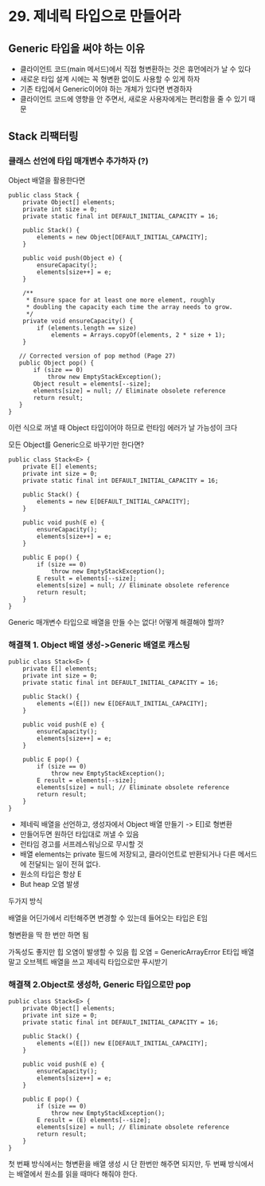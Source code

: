 # 29. 제네릭 타입으로 만들어라

## Generic 타입을 써야 하는 이유
- 클라이언트 코드(main 메서드)에서 직접 형변환하는 것은 휴먼에러가 날 수 있다
- 새로운 타입 설계 시에는 꼭 형변환 없이도 사용할 수 있게 하자
- 기존 타입에서 Generic이어야 하는 개체가 있다면 변경하자
- 클라이언트 코드에 영향을 안 주면서, 새로운 사용자에게는 편리함을 줄 수 있기 때문

## Stack 리팩터링
### 클래스 선언에 타입 매개변수 추가하자 (?)
Object 배열을 활용한다면
```
public class Stack {
    private Object[] elements;
    private int size = 0;
    private static final int DEFAULT_INITIAL_CAPACITY = 16;
 
    public Stack() {
        elements = new Object[DEFAULT_INITIAL_CAPACITY];
    }
 
    public void push(Object e) {
        ensureCapacity();
        elements[size++] = e;
    }
 
    /**
     * Ensure space for at least one more element, roughly
     * doubling the capacity each time the array needs to grow.
     */
    private void ensureCapacity() {
        if (elements.length == size)
            elements = Arrays.copyOf(elements, 2 * size + 1);
    }
 
   // Corrected version of pop method (Page 27)
   public Object pop() {
       if (size == 0)
           throw new EmptyStackException();
       Object result = elements[--size];
       elements[size] = null; // Eliminate obsolete reference
       return result;
   }
}
```

이런 식으로 꺼낼 때 Object 타입이어야 하므로 런타임 에러가 날 가능성이 크다

모든 Object를 Generic으로 바꾸기만 한다면?


```
public class Stack<E> {
    private E[] elements;
    private int size = 0;
    private static final int DEFAULT_INITIAL_CAPACITY = 16;
 
    public Stack() {
        elements = new E[DEFAULT_INITIAL_CAPACITY];
    }
 
    public void push(E e) {
        ensureCapacity();
        elements[size++] = e;
    }
 
    public E pop() {
        if (size == 0)
            throw new EmptyStackException();
        E result = elements[--size];
        elements[size] = null; // Eliminate obsolete reference
        return result;
    }
}
```
Generic 매개변수 타입으로 배열을 만들 수는 없다!
어떻게 해결해야 할까? 





### 해결책 1. Object 배열 생성->Generic 배열로 캐스팅

```
public class Stack<E> {
    private E[] elements;
    private int size = 0;
    private static final int DEFAULT_INITIAL_CAPACITY = 16;
 
    public Stack() {
        elements =(E[]) new E[DEFAULT_INITIAL_CAPACITY];
    }
 
    public void push(E e) {
        ensureCapacity();
        elements[size++] = e;
    }
 
    public E pop() {
        if (size == 0)
            throw new EmptyStackException();
        E result = elements[--size];
        elements[size] = null; // Eliminate obsolete reference
        return result;
    }
}
```

- 제네릭 배열을 선언하고, 생성자에서 Object 배열 만들기 -> E[]로 형변환
- 만들어두면 원하던 타입대로 꺼낼 수 있음
- 런타임 경고를 서프레스워닝으로 무시할 것
- 배열 elements는 private 필드에 저장되고, 클라이언트로 반환되거나 다른 메서드에 전달되는 일이 전혀 없다.
- 원소의 타입은 항상 E
- But heap 오염 발생 

두가지 방식

배열을 어딘가에서 리턴해주면  변경할 수 있는데
들어오는 타입은 E임

형변환을 딱 한 번만 하면 됨

가독성도 좋지만 힙 오염이 발생할 수 있음
힙 오염 = 
GenericArrayError
E타입 배열 말고
오브젝트 배열을 쓰고
제네릭 타입으로만 푸시받기
### 해결책 2.Object로 생성하, Generic 타입으로만 pop

```
public class Stack<E> {
    private Object[] elements;
    private int size = 0;
    private static final int DEFAULT_INITIAL_CAPACITY = 16;
 
    public Stack() {
        elements =(E[]) new E[DEFAULT_INITIAL_CAPACITY];
    }
 
    public void push(E e) {
        ensureCapacity();
        elements[size++] = e;
    }
 
    public E pop() {
        if (size == 0)
            throw new EmptyStackException();
        E result = (E) elements[--size];
        elements[size] = null; // Eliminate obsolete reference
        return result;
    }
}
```


첫 번째 방식에서는 형변환을 배열 생성 시 단 한번만 해주면 되지만, 두 번째 방식에서는 배열에서 원소를 읽을 때마다 해줘야 한다. 


